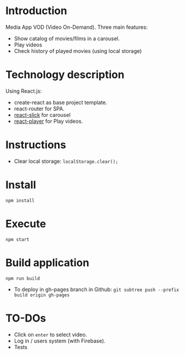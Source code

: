 # Introduction
Media App VOD (Video On-Demand). Three main features:
- Show catalog of movies/films in a carousel.
- Play videos
- Check history of played movies (using local storage)

# Technology description
Using React.js:
- create-react as base project template.
- react-router for SPA.
- [react-slick](https://github.com/akiran/react-slick) for carousel
- [react-player](https://www.npmjs.com/package/react-player) for Play videos.

# Instructions
 - Clear local storage:
 `localStorage.clear();`

# Install
`npm install`

# Execute
`npm start`

# Build application
`npm run build`

- To deploy in gh-pages branch in Github: `git subtree push --prefix build origin gh-pages`

# TO-DOs
  - Click on `enter` to select video.
  - Log in / users system (with Firebase).
  - Tests